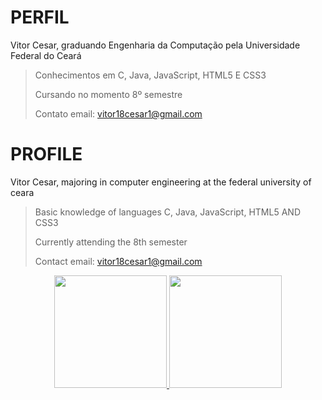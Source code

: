 # PERFIL
Vitor Cesar, graduando Engenharia da Computação pela Universidade Federal do Ceará
> Conhecimentos em C, Java, JavaScript, HTML5 E CSS3
> 
> Cursando no momento 8º semestre 
>
> Contato email: vitor18cesar1@gmail.com

# PROFILE
Vitor Cesar, majoring in computer engineering at the federal university of ceara
> Basic knowledge of languages C, Java, JavaScript, HTML5 AND CSS3
>
> Currently attending the 8th semester
>
> Contact email: vitor18cesar1@gmail.com

<div align="center">
  <a href="https://github.com/VitoCesar">
  <img height="180em" src="https://github-readme-stats.vercel.app/api?username=VitoCesar&show_icons=true&theme=dark&include_all_commits=true&count_private=true"/>
  <img height="180em" src="https://github-readme-stats.vercel.app/api/top-langs/?username=VitoCesar&layout=compact&langs_count=7&theme=dark"/>
</div>
